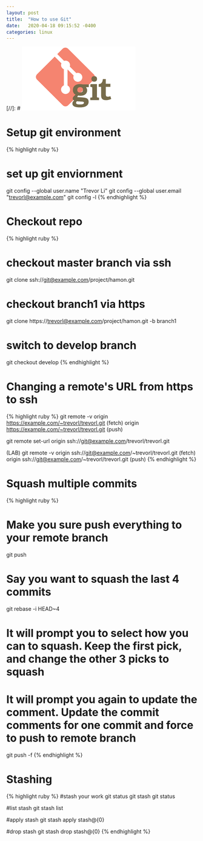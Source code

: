 ```yaml
---
layout: post
title:  "How to use Git"
date:   2020-04-18 09:15:52 -0400
categories: linux
---
```

[//]: # ![git](/assets/images/git.png)

# Setup git environment

{% highlight ruby %}
# set up git enviornment
git config --global user.name "Trevor Li"
git config --global user.email "trevorl@example.com"
git config -l
{% endhighlight %}

# Checkout repo

{% highlight ruby %}
# checkout master branch via ssh
git clone ssh://git@example.com/project/hamon.git

# checkout branch1 via https
git clone https://trevorl@example.com/project/hamon.git -b branch1

# switch to develop branch
git checkout develop
{% endhighlight %}

# Changing a remote's URL from https to ssh
{% highlight ruby %}
git remote -v
origin  https://example.com/~trevorl/trevorl.git (fetch)
origin  https://example.com/~trevorl/trevorl.git (push)
 
git remote set-url origin ssh://git@example.com/trevorl/trevorl.git
 
(LAB) git remote -v
origin  ssh://git@example.com/~trevorl/trevorl.git (fetch)
origin  ssh://git@example.com/~trevorl/trevorl.git (push)
{% endhighlight %}

# Squash multiple commits
{% highlight ruby %}
# Make you sure push everything to your remote branch
git push
 
# Say you want to squash the last 4 commits
git rebase -i HEAD~4
 
# It will prompt you to select how you can to squash. Keep the first pick, and change the other 3 picks to squash
# It will prompt you again to update the comment. Update the commit comments for one commit and force to push to remote branch
 
git push -f
{% endhighlight %}

# Stashing
{% highlight ruby %}
#stash your work
git status
git stash
git status
 
#list stash
git stash list
 
#apply stash
git stash apply stash@{0}
 
#drop stash
git stash drop stash@{0}
{% endhighlight %}


